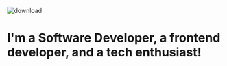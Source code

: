 ![download](https://user-images.githubusercontent.com/57231249/142175624-f5d51450-e55f-43b9-8a40-e63a23d51510.png)
# I'm a Software Developer, a frontend developer, and a tech enthusiast! 
